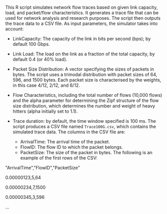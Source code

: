 This R script simulates network flow traces based on given link capacity, load, and packet/flow characteristics. It generates a trace file that can be used for network analysis and research purposes. The script then outputs the trace data to a CSV file.
As input parameters, the simulator takes into account:
- LinkCapacity: The capacity of the link in bits per second (bps); by default 100 Gbps.
- Link Load: The load on the link as a fraction of the total capacity, by default 0.4 (or 40% load).

- Packet Size Distribution: A vector specifying the sizes of packets in bytes. The script uses a trimodal distribution with packet sizes of 64, 596, and 1500 bytes. Each packet size is characterised by the weights, in this case 4/12, 2/12, and 6/12.
- Flow Characteristics, including the total number of flows (10,000 flows) and the alpha parameter for determining the Zipf structure of the flow size distribution, which determines the number and weight of heavy hitters (alpha initially set to 1.1).
- Trace duration: by default, the time window specified is 100 ms.
The script produces a CSV file named `Trace100G.csv`, which contains the simulated trace data. The columns in the CSV file are:
  - ArrivalTime: The arrival time of the packet.
  - FlowID: The flow ID to which the packet belongs.
  - PacketSize: The size of the packet in bytes.
The following is an example of the first rows of the CSV:

"ArrivalTime","FlowID","PacketSize"

0.00000123,5,64

0.00000234,7,1500

0.00000345,3,596

...

